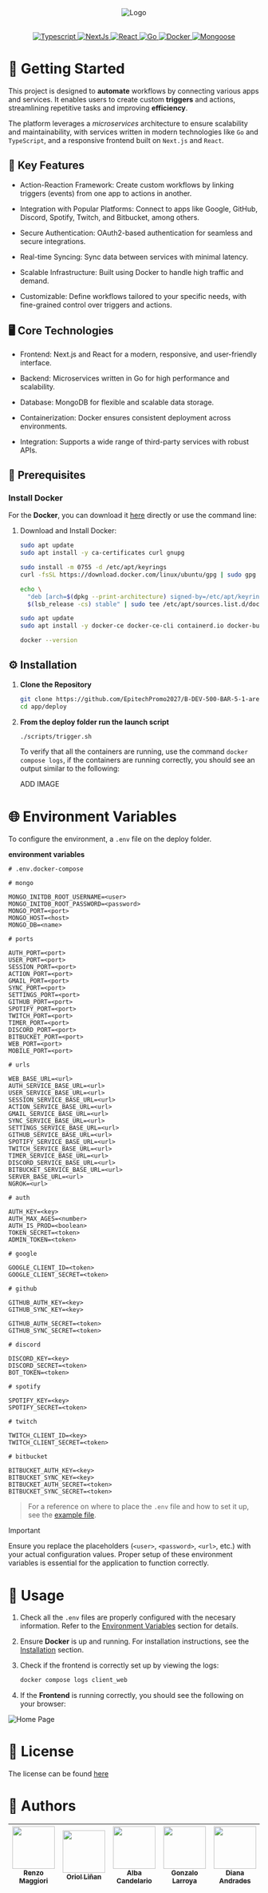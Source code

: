 <div align="center">
  <img alt="Logo" src="./app/frontend/mobile/assets/images/logo.png" >
</div>
<br>
<p align="center">
  <a href="https://www.typescriptlang.org/docs/">
  <img alt="Typescript" src="https://img.shields.io/badge/-TypeScript-black?style=for-the-badge&logoColor=white&logo=typescript&color=2F73BF">
  </a>
  <a href="https://nextjs.org/docs">
  <img alt="NextJs" src="https://img.shields.io/badge/next.js-000000?style=for-the-badge&logo=nextdotjs&logoColor=white">
  </a>
  <a href="https://react.dev/">
  <img alt="React" src="https://img.shields.io/badge/react-%2320232a.svg?style=for-the-badge&logo=react&logoColor=%2361DAFB">
  </a>
  <a href="https://go.dev/doc/">
  <img alt="Go" src="https://img.shields.io/badge/-Go-black?style=for-the-badge&logo=go&logoColor=white&color=2F73BF">
  </a>
  <a href="https://docs.docker.com/">
  <img alt="Docker" src="https://img.shields.io/badge/docker-%230db7ed.svg?style=for-the-badge&logo=docker&logoColor=white">
  </a>
  <a href="https://www.mongodb.com/docs/">
  <img alt="Mongoose" src="https://img.shields.io/badge/-MongoDB-black?style=for-the-badge&logoColor=white&logo=mongodb&color=127237">
  </a>
</p>


# 📖 Getting Started

This project is designed to **automate** workflows by connecting various apps and services. It enables users to create custom **triggers** and actions, streamlining repetitive tasks and improving **efficiency**.

The platform leverages a *microservices* architecture to ensure scalability and maintainability, with services written in modern technologies like `Go` and `TypeScript`, and a responsive frontend built on `Next.js` and `React`.

## 🔑 Key Features

- Action-Reaction Framework: Create custom workflows by linking triggers (events) from one app to actions in another.

- Integration with Popular Platforms: Connect to apps like Google, GitHub, Discord, Spotify, Twitch, and Bitbucket, among others.

- Secure Authentication: OAuth2-based authentication for seamless and secure integrations.

- Real-time Syncing: Sync data between services with minimal latency.

- Scalable Infrastructure: Built using Docker to handle high traffic and demand.

- Customizable: Define workflows tailored to your specific needs, with fine-grained control over triggers and actions.

## 🖥️ Core Technologies

- Frontend: Next.js and React for a modern, responsive, and user-friendly interface.

- Backend: Microservices written in Go for high performance and scalability.

- Database: MongoDB for flexible and scalable data storage.

- Containerization: Docker ensures consistent deployment across environments.

- Integration: Supports a wide range of third-party services with robust APIs.


## 📝 Prerequisites

### Install Docker
For the **Docker**, you can download it [here](https://go.dev/doc/install) directly or use the command line:

1. Download and Install Docker:

    ``` bash
    sudo apt update
    sudo apt install -y ca-certificates curl gnupg
    
    sudo install -m 0755 -d /etc/apt/keyrings
    curl -fsSL https://download.docker.com/linux/ubuntu/gpg | sudo gpg --dearmor -o /etc/apt/keyrings/docker.gpg
    
    echo \
      "deb [arch=$(dpkg --print-architecture) signed-by=/etc/apt/keyrings/docker.gpg] https://download.docker.com/linux/ubuntu \
      $(lsb_release -cs) stable" | sudo tee /etc/apt/sources.list.d/docker.list > /dev/null
    
    sudo apt update
    sudo apt install -y docker-ce docker-ce-cli containerd.io docker-buildx-plugin docker-compose-plugin
    
    docker --version
    ```

## ⚙️ Installation

1. **Clone the Repository**

    ``` bash
    git clone https://github.com/EpitechPromo2027/B-DEV-500-BAR-5-1-area-alba.candelario-matas.git
    cd app/deploy
    ```
2. **From the deploy folder run the launch script**

    ``` bash
    ./scripts/trigger.sh
    ```

    To verify that all the containers are running, use the command `docker compose logs`, if the containers are running correctly, you should see an output similar to the following:

    ADD IMAGE

# 🌐 Environment Variables

To configure the environment, a `.env` file on the deploy folder.

**environment variables**

``` env
# .env.docker-compose

# mongo

MONGO_INITDB_ROOT_USERNAME=<user>
MONGO_INITDB_ROOT_PASSWORD=<password>
MONGO_PORT=<port>
MONGO_HOST=<host>
MONGO_DB=<name>

# ports

AUTH_PORT=<port>
USER_PORT=<port>
SESSION_PORT=<port>
ACTION_PORT=<port>
GMAIL_PORT=<port>
SYNC_PORT=<port>
SETTINGS_PORT=<port>
GITHUB_PORT=<port>
SPOTIFY_PORT=<port>
TWITCH_PORT=<port>
TIMER_PORT=<port>
DISCORD_PORT=<port>
BITBUCKET_PORT=<port>
WEB_PORT=<port>
MOBILE_PORT=<port>

# urls

WEB_BASE_URL=<url>
AUTH_SERVICE_BASE_URL=<url>
USER_SERVICE_BASE_URL=<url>
SESSION_SERVICE_BASE_URL=<url>
ACTION_SERVICE_BASE_URL=<url>
GMAIL_SERVICE_BASE_URL=<url>
SYNC_SERVICE_BASE_URL=<url>
SETTINGS_SERVICE_BASE_URL=<url>
GITHUB_SERVICE_BASE_URL=<url>
SPOTIFY_SERVICE_BASE_URL=<url>
TWITCH_SERVICE_BASE_URL=<url>
TIMER_SERVICE_BASE_URL=<url>
DISCORD_SERVICE_BASE_URL=<url>
BITBUCKET_SERVICE_BASE_URL=<url>
SERVER_BASE_URL=<url>
NGROK=<url>

# auth

AUTH_KEY=<key>
AUTH_MAX_AGES=<number>
AUTH_IS_PROD=<boolean>
TOKEN_SECRET=<token>
ADMIN_TOKEN=<token>

# google

GOOGLE_CLIENT_ID=<token>
GOOGLE_CLIENT_SECRET=<token>

# github

GITHUB_AUTH_KEY=<key>
GITHUB_SYNC_KEY=<key>

GITHUB_AUTH_SECRET=<token>
GITHUB_SYNC_SECRET=<token>

# discord

DISCORD_KEY=<key>
DISCORD_SECRET=<token>
BOT_TOKEN=<token>

# spotify

SPOTIFY_KEY=<key>
SPOTIFY_SECRET=<token>

# twitch

TWITCH_CLIENT_ID=<key>
TWITCH_CLIENT_SECRET=<token>

# bitbucket

BITBUCKET_AUTH_KEY=<key>
BITBUCKET_SYNC_KEY=<key>
BITBUCKET_AUTH_SECRET=<token>
BITBUCKET_SYNC_SECRET=<token>

```
> For a reference on where to place the `.env` file and how to set it up, see the [example file](/app/deploy/.env.example).

> [!Important]
>
> Ensure you replace the placeholders (`<user>`, `<password>`, `<url>`, etc.) with your actual configuration values. Proper setup of these environment variables is essential for the application to function correctly.

# 🚀 Usage

1. Check all the `.env` files are properly configured with the necesary information. Refer to the [Environment Variables](#-environment-variables) section for details.
2. Ensure **Docker** is up and running. For installation instructions, see the [Installation](#%EF%B8%8F-installation) section.
3. Check if the frontend is correctly set up by viewing the logs:

    ``` bash
    docker compose logs client_web
    ```
4. If the **Frontend** is running correctly, you should see the following on your browser:

![Home Page](./app/frontend/web/public/landing.png)

# 📜 License

The license can be found [here](./LICENSE)

# 👥 Authors

| [<img src="https://github.com/RenzoMaggiori.png?size=85" width=85><br><sub>Renzo Maggiori</sub>](https://github.com/RenzoMaggiori) | [<img src="https://github.com/oriollinan.png?size=85" width=85><br><sub>Oriol Liñan</sub>](https://github.com/oriollinan) | [<img src="https://github.com/AlbaCande.png?size=85" width=85><br><sub>Alba Candelario</sub>](https://github.com/AlbaCande) | [<img src="https://github.com/G0nzal0zz.png?size=85" width=85><br><sub>Gonzalo Larroya</sub>](https://github.com/G0nzal0zz) | [<img src="https://github.com/DianaAndrades.png?size=85" width=85><br><sub>Diana Andrades</sub>](https://github.com/DianaAndrades)
|:---:|:---:|:---:|:---:|:---:|
